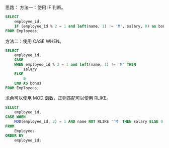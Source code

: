
思路：
方法一：使用 IF 判断。

```sql
SELECT 
    employee_id, 
    IF (employee_id % 2 = 1 and left(name, 1) != 'M', salary, 0) as bonus
FROM Employees; 
```
方法二：使用 CASE WHEN。
```sql
SELECT 
    employee_id,
    CASE
    WHEN employee_id % 2 = 1 and left(name, 1) != 'M' THEN 
        salary
    ELSE 
        0
    END AS bonus
FROM Employees;
```

求余可以使用 MOD 函数，正则匹配可以使用 RLIKE。
```sql
SELECT
    employee_id, 
CASE WHEN 
    MOD(employee_id, 2) = 1 AND name NOT RLIKE '^M' THEN salary ELSE 0 END AS bonus 
FROM
	Employees 
ORDER BY 
    employee_id;
```